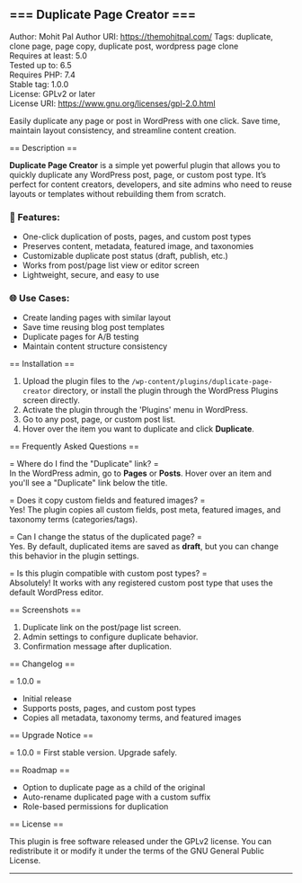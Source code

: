 ## === Duplicate Page Creator === 
Author: Mohit Pal
Author URI: https://themohitpal.com/
Tags: duplicate, clone page, page copy, duplicate post, wordpress page clone  
Requires at least: 5.0  
Tested up to: 6.5  
Requires PHP: 7.4  
Stable tag: 1.0.0  
License: GPLv2 or later  
License URI: https://www.gnu.org/licenses/gpl-2.0.html  

Easily duplicate any page or post in WordPress with one click. Save time, maintain layout consistency, and streamline content creation.

== Description ==

**Duplicate Page Creator** is a simple yet powerful plugin that allows you to quickly duplicate any WordPress post, page, or custom post type. It’s perfect for content creators, developers, and site admins who need to reuse layouts or templates without rebuilding them from scratch.

### 🔧 Features:
- One-click duplication of posts, pages, and custom post types
- Preserves content, metadata, featured image, and taxonomies
- Customizable duplicate post status (draft, publish, etc.)
- Works from post/page list view or editor screen
- Lightweight, secure, and easy to use

### 🌐 Use Cases:
- Create landing pages with similar layout
- Save time reusing blog post templates
- Duplicate pages for A/B testing
- Maintain content structure consistency

== Installation ==

1. Upload the plugin files to the `/wp-content/plugins/duplicate-page-creator` directory, or install the plugin through the WordPress Plugins screen directly.
2. Activate the plugin through the 'Plugins' menu in WordPress.
3. Go to any post, page, or custom post list.
4. Hover over the item you want to duplicate and click **Duplicate**.

== Frequently Asked Questions ==

= Where do I find the "Duplicate" link? =  
In the WordPress admin, go to **Pages** or **Posts**. Hover over an item and you'll see a "Duplicate" link below the title.

= Does it copy custom fields and featured images? =  
Yes! The plugin copies all custom fields, post meta, featured images, and taxonomy terms (categories/tags).

= Can I change the status of the duplicated page? =  
Yes. By default, duplicated items are saved as **draft**, but you can change this behavior in the plugin settings.

= Is this plugin compatible with custom post types? =  
Absolutely! It works with any registered custom post type that uses the default WordPress editor.

== Screenshots ==

1. Duplicate link on the post/page list screen.
2. Admin settings to configure duplicate behavior.
3. Confirmation message after duplication.

== Changelog ==

= 1.0.0 =
* Initial release
* Supports posts, pages, and custom post types
* Copies all metadata, taxonomy terms, and featured images

== Upgrade Notice ==

= 1.0.0 =
First stable version. Upgrade safely.

== Roadmap ==

- Option to duplicate page as a child of the original
- Auto-rename duplicated page with a custom suffix
- Role-based permissions for duplication

== License ==

This plugin is free software released under the GPLv2 license. You can redistribute it or modify it under the terms of the GNU General Public License.

---


